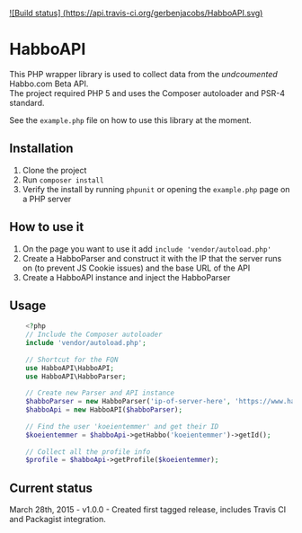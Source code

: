 [![Build status] (https://api.travis-ci.org/gerbenjacobs/HabboAPI.svg)](https://travis-ci.org/gerbenjacobs/HabboAPI)
# HabboAPI
This PHP wrapper library is used to collect data from the _undcoumented_ Habbo.com Beta API.  
The project required PHP 5 and uses the Composer autoloader and PSR-4 standard.

See the `example.php` file on how to use this library at the moment.

## Installation
1. Clone the project
2. Run `composer install`
3. Verify the install by running `phpunit` or opening the `example.php` page on a PHP server

## How to use it

1. On the page you want to use it add `include 'vendor/autoload.php'`
2. Create a HabboParser and construct it with the IP that the server runs on (to prevent JS Cookie issues) and the base URL of the API
2. Create a HabboAPI instance and inject the HabboParser

## Usage
```php
    <?php
    // Include the Composer autoloader
    include 'vendor/autoload.php';
    
    // Shortcut for the FQN
    use HabboAPI\HabboAPI;
    use HabboAPI\HabboParser;
    
    // Create new Parser and API instance
    $habboParser = new HabboParser('ip-of-server-here', 'https://www.habbo.com/api/public/');
    $habboApi = new HabboAPI($habboParser);
    
    // Find the user 'koeientemmer' and get their ID
    $koeientemmer = $habboApi->getHabbo('koeientemmer')->getId();
    
    // Collect all the profile info
    $profile = $habboApi->getProfile($koeientemmer);
```

## Current status
March 28th, 2015 - v1.0.0 - Created first tagged release, includes Travis CI and Packagist integration.
